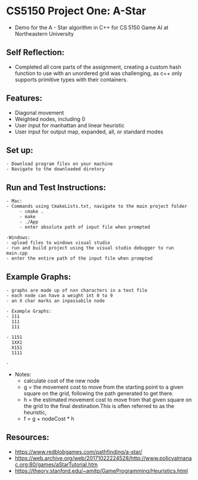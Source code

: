 # CS5150 Project One: A-Star

- Demo for the A - Star algorithm in C++ for CS 5150 Game AI at Northeastern University

## Self Reflection:
 - Completed all core parts of the assignment, creating a custom hash function to use with an unordered grid was challenging, as c++ only supports primitive types with their containers.

## Features:
  - Diagonal movement
  - Weighted nodes, including 0
  - User input for manhattan and linear heuristic
  - User input for output map, expanded, all, or standard modes

## Set up:
	- Download program files on your machine
    - Navigate to the downloaded diretory

## Run and Test Instructions:
    - Mac:
    - Commands using CmakeLists.txt, navigate to the main project folder
         - cmake .
         - make
         - ./App
         - enter absolute path of input file when prompted

    -Windows:
    - upload files to windows visual studio
    - run and build project using the visual studio debugger to run main.cpp
    - enter the entire path of the input file when prompted

## Example Graphs:
    - graphs are made up of nxn characters in a text file
    - each node can have a weight int 0 to 9 
    - an X char marks an inpassabile node

    - Example Graphs:
    - 111   
      111
      111

    - 1151
      1XX1
      X151
      1111
    
    - 
  
- Notes:
  - calculate cost of the new node
  - g = the movement cost to move from the starting point to a given square on the grid, following the path generated to get there.
  - h = the estimated movement cost to move from that given square on the grid to the final destination.This is often referred to as the heuristic,
  - f = g + nodeCost * h

## Resources: 

- https://www.redblobgames.com/pathfinding/a-star/
- https://web.archive.org/web/20171022224528/http://www.policyalmanac.org:80/games/aStarTutorial.htm
- https://theory.stanford.edu/~amitp/GameProgramming/Heuristics.html
